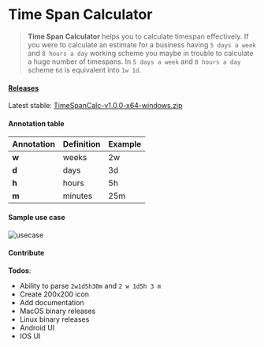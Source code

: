 # Time Span Calculator
> **Time Span Calculator** helps you to calculate
> timespan effectively. If you were to calculate an estimate
> for a business having `5 days a week` and `8 hours a day`
> working scheme you maybe in trouble to calculate a huge number of timespans. In `5 days a week` and `8 hours a day` scheme `6d` is equivalent into `1w 1d`.

#### [Releases](https://github.com/marksagal/TimeSpanCalc/releases/)
Latest stable:
 [TimeSpanCalc-v1.0.0-x64-windows.zip](https://github.com/marksagal/TimeSpanCalc/releases/download/v1.0/TimeSpanCalc-v1.0.0-x64-windows.zip)

#### Annotation table
| Annotation | Definition | Example |
| ---------- | ---------- | ------- |
|   **w**    |    weeks   |   2w    |
|   **d**    |    days    |   3d    |
|   **h**    |    hours   |   5h    |
|   **m**    |   minutes  |   25m   |


#### Sample use case
![usecase](https://user-images.githubusercontent.com/5668664/41505559-083da8a4-723e-11e8-86db-05d3a9877129.gif)

#### Contribute
**Todos**:
- Ability to parse `2w1d5h30m` and `2 w 1d5h 3 m`
- Create 200x200 icon
- Add documentation
- MacOS binary releases
- Linux binary releases
- Android UI
- IOS UI
